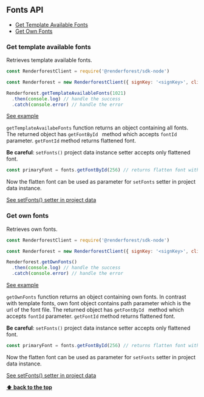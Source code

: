## Fonts API

  - [Get Template Available Fonts](#get-template-available-fonts)
  - [Get Own Fonts](#get-own-fonts)

### Get template available fonts

Retrieves template available fonts.
```js
const RenderforestClient = require('@renderforest/sdk-node')

const Renderforest = new RenderforestClient({ signKey: '<signKey>', clientId: -1 })

Renderforest.getTemplateAvailableFonts(1021)
  .then(console.log) // handle the success
  .catch(console.error) // handle the error
```

[See example](/samples/fonts/get-template-available-fonts.js)

`getTemplateAvailabeFonts` function returns an object containing all fonts. 
The returned object has `getFontById ` method which accepts `fontId` parameter. 
`getFontId` method returns flattened font.

**Be careful**: `setFonts()` project data instance setter accepts only flattened font. 

```js
const primaryFont = fonts.getFontById(256) // returns flatten font with tuned character size
```

Now the flatten font can be used as parameter for `setFonts` setter in project data instance.

[See setFonts() setter in project data](/docs/project-data-api/PROJECT_DATA_API.md#set-project-fonts)

### Get own fonts

Retrieves own fonts.
```js
const RenderforestClient = require('@renderforest/sdk-node')

const Renderforest = new RenderforestClient({ signKey: '<signKey>', clientId: -1 })

Renderforest.getOwnFonts()
  .then(console.log) // handle the success
  .catch(console.error) // handle the error
```

[See example](/samples/fonts/get-own-fonts.js)

`getOwnFonts` function returns an object containing own fonts. 
In contrast with template fonts, own font object contains path parameter which is the url of the font file.
The returned object has `getFontById ` method which accepts `fontId` parameter. 
`getFontId` method returns flattened font.

**Be careful**: `setFonts()` project data instance setter accepts only flattened font. 

```js
const primaryFont = fonts.getFontById(256) // returns flatten font with tuned character size
```

Now the flatten font can be used as parameter for `setFonts` setter in project data instance.

[See setFonts() setter in project data](/docs/project-data-api/PROJECT_DATA_API.md#set-project-fonts)

**[⬆ back to the top](#fonts-api)**
